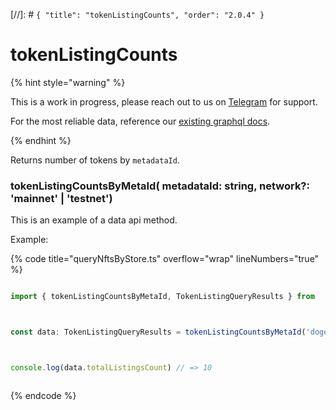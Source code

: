 [//]: # `{ "title": "tokenListingCounts", "order": "2.0.4" }`

# tokenListingCounts



{% hint style="warning" %}



This is a work in progress, please reach out to us on [Telegram](https://t.me/mintdev) for support.

For the most reliable data, reference our [existing graphql docs](https://docs.mintbase.io/dev/read-data/mintbase-graph).



{% endhint %}




Returns number of tokens by `metadataId`.



### tokenListingCountsByMetaId( metadataId: string, network?: 'mainnet' | 'testnet')



This is an example of a data api method.

Example:



{% code title="queryNftsByStore.ts" overflow="wrap" lineNumbers="true" %}

```typescript

import { tokenListingCountsByMetaId, TokenListingQueryResults } from  '@mintbase-js/data'



const data: TokenListingQueryResults = tokenListingCountsByMetaId('dogeflower.mintbase1.near%3A5ef2d9b0651172d90dc173af0726b5fc', 'mainnet');



console.log(data.totalListingsCount) // => 10



```

{% endcode %}